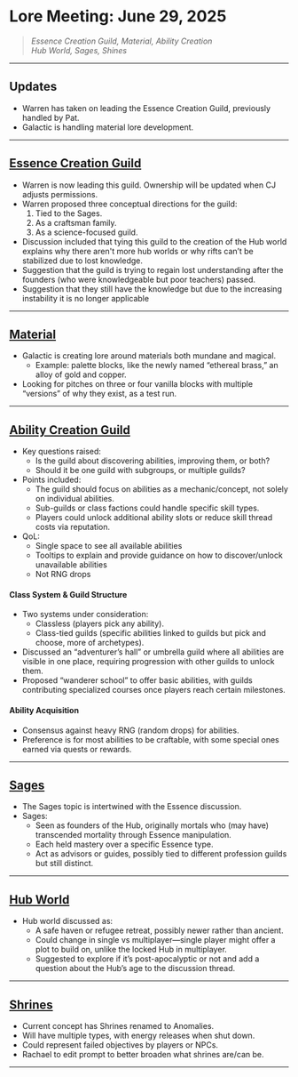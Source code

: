 # Lore Meeting: June 29, 2025

> _Essence Creation Guild, Material, Ability Creation_  
> _Hub World, Sages, Shines_

---

## Updates
- Warren has taken on leading the Essence Creation Guild, previously handled by Pat.
- Galactic is handling material lore development.

---

## [Essence Creation Guild](https://discord.com/channels/1374772629298483202/1388685966818148403/1388685966818148403)
- Warren is now leading this guild. Ownership will be updated when CJ adjusts permissions.
- Warren proposed three conceptual directions for the guild:
    1. Tied to the Sages.
    2. As a craftsman family.
    3. As a science-focused guild.
- Discussion included that tying this guild to the creation of the Hub world explains why there aren't more hub worlds or why rifts can’t be stabilized due to lost knowledge.
- Suggestion that the guild is trying to regain lost understanding after the founders (who were knowledgeable but poor teachers) passed.
- Suggestion that they still have the knowledge but due to the increasing instability it is no longer applicable

---

## [Material](https://discord.com/channels/1374772629298483202/1387618332756410498/1387618332756410498)
- Galactic is creating lore around materials both mundane and magical.
    - Example: palette blocks, like the newly named “ethereal brass,” an alloy of gold and copper.
- Looking for pitches on three or four vanilla blocks with multiple “versions” of why they exist, as a test run.

---

## [Ability Creation Guild](https://discord.com/channels/1374772629298483202/1386024438151249971/1386024438151249971)
- Key questions raised:
    - Is the guild about discovering abilities, improving them, or both?
    - Should it be one guild with subgroups, or multiple guilds?
- Points included:
    - The guild should focus on abilities as a mechanic/concept, not solely on individual abilities.
    - Sub-guilds or class factions could handle specific skill types.
    - Players could unlock additional ability slots or reduce skill thread costs via reputation.
- QoL:
    - Single space to see all available abilities
    - Tooltips to explain and provide guidance on how to discover/unlock unavailable abilities
    - Not RNG drops
 

#### Class System & Guild Structure
- Two systems under consideration:
    - Classless (players pick any ability).
    - Class-tied guilds (specific abilities linked to guilds but pick and choose, more of archetypes).
- Discussed an “adventurer’s hall” or umbrella guild where all abilities are visible in one place, requiring progression with other guilds to unlock them.
- Proposed “wanderer school” to offer basic abilities, with guilds contributing specialized courses once players reach certain milestones.

#### Ability Acquisition
- Consensus against heavy RNG (random drops) for abilities.
- Preference is for most abilities to be craftable, with some special ones earned via quests or rewards.

---

## [Sages](https://discord.com/channels/1374772629298483202/1385701753533759559/1385701753533759559)
- The Sages topic is intertwined with the Essence discussion.
- Sages:
    - Seen as founders of the Hub, originally mortals who (may have) transcended mortality through Essence manipulation.
    - Each held mastery over a specific Essence type.
    - Act as advisors or guides, possibly tied to different profession guilds but still distinct.
  
---

##  [Hub World](https://discord.com/channels/1374772629298483202/1385778207298420827/1385778207298420827)
- Hub world discussed as:
    - A safe haven or refugee retreat, possibly newer rather than ancient.
    - Could change in single vs multiplayer—single player might offer a plot to build on, unlike the locked Hub in multiplayer.
    - Suggested to explore if it’s post-apocalyptic or not and add a question about the Hub’s age to the discussion thread.

---

## [Shrines](https://discord.com/channels/1374772629298483202/1386378785770700860/1386378785770700860)
- Current concept has Shrines renamed to Anomalies.
- Will have multiple types, with energy releases when shut down.
- Could represent failed objectives by players or NPCs.
- Rachael to edit prompt to better broaden what shrines are/can be.

---
